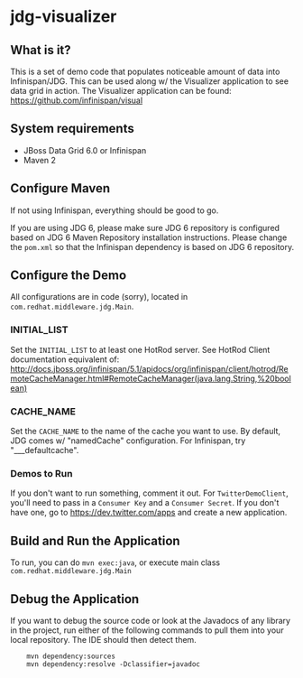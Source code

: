 <!---
JBoss, Home of Professional Open Source
Copyright 2011 Red Hat Inc. and/or its affiliates and other
contributors as indicated by the @author tags. All rights reserved.
See the copyright.txt in the distribution for a full listing of
individual contributors.

This is free software; you can redistribute it and/or modify it
under the terms of the GNU Lesser General Public License as
published by the Free Software Foundation; either version 2.1 of
the License, or (at your option) any later version.

This software is distributed in the hope that it will be useful,
but WITHOUT ANY WARRANTY; without even the implied warranty of
MERCHANTABILITY or FITNESS FOR A PARTICULAR PURPOSE. See the GNU
Lesser General Public License for more details.

You should have received a copy of the GNU Lesser General Public
License along with this software; if not, write to the Free
Software Foundation, Inc., 51 Franklin St, Fifth Floor, Boston, MA
02110-1301 USA, or see the FSF site: http://www.fsf.org.
--->

jdg-visualizer
========================

What is it?
-----------

This is a set of demo code that populates noticeable amount of data into Infinispan/JDG.  This can be used along w/ the Visualizer application to see data grid in action.  The Visualizer application can be found: https://github.com/infinispan/visual

System requirements
-------------------
 * JBoss Data Grid 6.0 or Infinispan
 * Maven 2

Configure Maven
---------------
If not using Infinispan, everything should be good to go.

If you are using JDG 6, please make sure JDG 6 repository is configured based on JDG 6 Maven Repository installation instructions.  Please change the `pom.xml` so that the Infinispan dependency is based on JDG 6 repository.

Configure the Demo
------------------------
All configurations are in code (sorry), located in `com.redhat.middleware.jdg.Main`.

### INITIAL_LIST
Set the `INITIAL_LIST` to at least one HotRod server.  See HotRod Client documentation equivalent of: http://docs.jboss.org/infinispan/5.1/apidocs/org/infinispan/client/hotrod/RemoteCacheManager.html#RemoteCacheManager(java.lang.String,%20boolean)

### CACHE_NAME
Set the `CACHE_NAME` to the name of the cache you want to use.  By default, JDG comes w/ "namedCache" configuration.  For Infinispan, try "___defaultcache".

### Demos to Run
If you don't want to run something, comment it out.  For `TwitterDemoClient`, you'll need to pass in a `Consumer Key` and a `Consumer Secret`.  If you don't have one, go to https://dev.twitter.com/apps and create a new application.

Build and Run the Application 
---------------------
 
To run, you can do `mvn exec:java`, or execute main class `com.redhat.middleware.jdg.Main`

Debug the Application
------------------------------------

If you want to debug the source code or look at the Javadocs of any library in the project, run either of the following commands to pull them into your local repository. The IDE should then detect them.

        mvn dependency:sources
        mvn dependency:resolve -Dclassifier=javadoc

